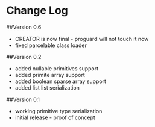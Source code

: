 # Change Log

##Version 0.6

* CREATOR is now final - proguard will not touch it now
* fixed parcelable class loader

##Version 0.2

* added nullable primitives support
* added primite array support
* added boolean sparse array support
* added list list serialization

##Version 0.1

* working primitive type serialization
* initial release - proof of concept
